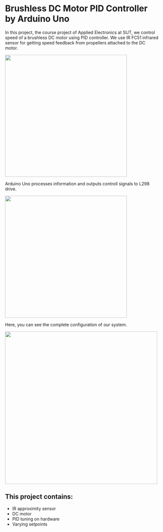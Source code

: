 # Brushless DC Motor PID Controller by Arduino Uno
In this project, the course project of Applied Electronics at SUT, we control speed of a brushless DC motor using PID controller.
We use IR FC51 infrared sensor for getting speed feedback from propellers attached to the DC motor.

<img src="https://github.com/user-attachments/assets/95526af3-c7f4-4021-9374-ed07e63f4345" width="400" class="center"/>

Arduino Uno processes information and outputs controll signals to L298 drive.

<img src="https://github.com/user-attachments/assets/eda08de3-e0d7-4142-952e-e60b7378017b" width="400" class="center"/>

Here, you can see the complete configuration of our system.

<img src="https://github.com/user-attachments/assets/885832d3-7cfd-456a-8447-e0bae7764bad" width="500" class="center"/>

## This project contains:
- IR approximity sensor
- DC motor
- PID tuning on hardware
- Varying setpoints


